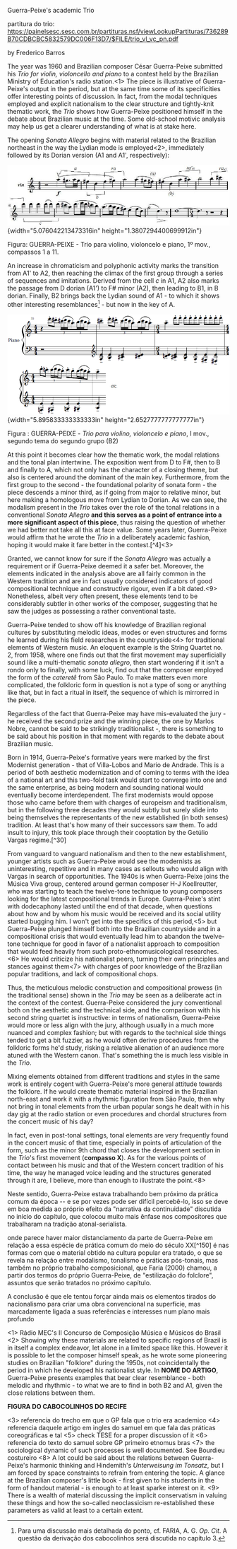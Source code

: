 Guerra-Peixe's academic Trio

partitura do trio: https://painelsesc.sesc.com.br/partituras.nsf/viewLookupPartituras/736289B70CDBCBC5832579DC006F13D7/$FILE/trio_vl_vc_pn.pdf

by Frederico Barros

The year was 1960 and Brazilian composer César Guerra-Peixe submitted his *Trio for violin, violoncello and piano* to a contest held by the Brazilian Ministry of Education's radio station.<1> The piece is illustrative of Guerra-Peixe's output in the period, but at the same time some of its specificities offer interesting points of discussion. In fact, from the modal techniques employed and explicit nationalism to the clear structure and tightly-knit thematic work, the *Trio* shows how Guerra-Peixe positioned himself in the debate about Brazilian music at the time. Some old-school motivic analysis may help us get a clearer understanding of what is at stake here.

The opening *Sonata Allegro* begins with material related to the Brazilian northeast in the way the Lydian mode is employed<2>, immediately followed by its Dorian version (A1 and A1', respectively):

![](media/media/image1.jpeg){width="5.076042213473316in" height="1.3807294400699912in"}

Figura: GUERRA-PEIXE - Trio para violino, violoncelo e piano, 1º mov., compassos 1 a 11.

An increase in chromaticism and polyphonic activity marks the transition from A1' to A2, then reaching the climax of the first group through a series of sequences and imitations. Derived from the cell *c* in A1, A2 also marks the passage from D dorian (A1') to F# minor (A2), then leading to B1, in B dorian. Finally, B2 brings back the Lydian sound of A1 - to which it shows other interesting resemblances[^15] - but now in the key of A. 

![](media/media/image4.png){width="5.895833333333333in" height="2.6527777777777777in"}

Figura : GUERRA-PEIXE - *Trio para violino, violoncelo e piano*, I mov., segundo tema do segundo grupo (B2)

At this point it becomes clear how the thematic work, the modal relations and the tonal plan intertwine. The exposition went from D to F#, then to B and finally to A, which not only has the character of a closing theme, but also is centered around the dominant of the main key. Furthermore, from the first group to the second - the foundational polarity of sonata form - the piece descends a minor third, as if going from major to relative minor, but here making a homologous move from Lydian to Dorian. As we can see, the modalism present in the *Trio* takes over the role of the tonal relations in a conventional *Sonata Allegro* **and this serves as a point of entrance into a more significant aspect of this piece**, thus raising the question of whether we had better not take all this at face value. Some years later, Guerra-Peixe would affirm that he wrote the *Trio* in a deliberately academic fashion, hoping it would make it fare better in the contest.[^4]<3>

Granted, we cannot know for sure if the *Sonata Allegro* was actually a requirement or if Guerra-Peixe deemed it a safer bet. Moreover, the elements indicated in the analysis above are all fairly common in the Western tradition and are in fact usually considered indicators of good compositional technique and constructive rigour, even if a bit dated.<9> Nonetheless, albeit very often present, these elements tend to be considerably subtler in other works of the composer, suggesting that he saw the judges as possessing a rather conventional taste.

Guerra-Peixe tended to show off his knowledge of Brazilian regional cultures by substituting melodic ideas, modes or even structures and forms he learned during his field researches in the countryside<4> for traditional elements of Western music. An eloquent example is the String Quartet no. 2, from 1958, where one finds out that the first movement may superficially sound like a multi-thematic *sonata allegro*, then start wondering if it isn't a rondo only to finally, with some luck, find out that the composer employed the form of the *cateretê* from São Paulo. To make matters even more complicated, the folkloric form in question is not a type of song or anything like that, but in fact a ritual in itself, the sequence of which is mirrorred in the piece.

Regardless of the fact that Guerra-Peixe may have mis-evaluated the jury - he received the second prize and the winning piece, the one by Marlos Nobre, cannot be said to be strikingly traditionalist -, there is something to be said about his position in that moment with regards to the debate about Brazilian music.

Born in 1914, Guerra-Peixe's formative years were marked by the first Modernist generation - that of Villa-Lobos and Mario de Andrade. This is a period of both aesthetic modernization and of coming to terms with the idea of a national art and this two-fold task would start to converge into one and the same enterprise, as being modern and sounding national would eventually become interdependent. The first modernists would oppose those who came before them with charges of europeism and traditionalism, but in the following three decades they would subtly but surely slide into being themselves the representants of the new established (in both senses) tradition. At least that's how many of their successors saw them. To add insult to injury, this took place through their cooptation by the Getúlio Vargas regime.[^30]

From vanguard to vanguard nationalism and then to the new establishment, younger artists such as Guerra-Peixe would see the modernists as uninteresting, repetitive and in many cases as sellouts who would align with Vargas in search of opportunities. The 1940s is when Guerra-Peixe joins the Música Viva group, centered around german composer H-J Koellreutter, who was starting to teach the twelve-tone technique to young composers looking for the latest compositional trends in Europe. Guerra-Peixe's stint with dodecaphony lasted until the end of that decade, when questions about how and by whom his music would be received and its social utility started bugging him. I won't get into the specifics of this period,<5> but Guerra-Peixe plunged himself both into the Brazilian countryside and in a compositional crisis that would eventually lead him to abandon the twelve-tone technique for good in favor of a nationalist approach to composition that would feed heavily from such proto-ethnomusicological researches.<6> He would criticize his nationalist peers, turning their own principles and stances against them<7> with charges of poor knowledge of the Brazilian popular traditions, and lack of compositional chops.

Thus, the meticulous melodic construction and compositional prowess (in the traditional sense) shown in the *Trio* may be seen as a deliberate act in the context of the contest. Guerra-Peixe considered the jury conventional both on the aesthetic and the technical side, and the comparison with his second string quartet is instructive: in terms of nationalism, Guerra-Peixe would more or less align with the jury, although usually in a much more nuanced and complex fashion; but with regards to the technical side things tended to get a bit fuzzier, as he would often derive procedures from the folkloric forms he'd study, risking a relative alienation of an audience more atuned with the Western canon. That's something the is much less visible in the *Trio*.

Mixing elements obtained from different traditions and styles in the same work is entirely cogent with Guerra-Peixe's more general attitude towards the folklore. If he would create thematic material inspired in the Brazilian north-east and work it with a rhythmic figuration from São Paulo, then why not bring in tonal elements from the urban popular songs he dealt with in his day gig at the radio station or even procedures and chordal structures from the concert music of his day?

In fact, even in post-tonal settings, tonal elements are very frequently found in the concert music of that time, especially in points of articulation of the form, such as the minor 9th chord that closes the development section in the *Trio*'s first movement (**compasso X**). As for the various points of contact between his music and that of the Western concert tradition of his time, the way he managed voice leading and the structures generated through it are, I believe, more than enough to illustrate the point.<8>





Neste sentido, Guerra-Peixe estava trabalhando bem próximo da prática comum da época -- e se por vezes pode ser difícil percebê-lo, isso se deve em boa medida ao próprio efeito da "narrativa da continuidade" discutida no início do capítulo, que colocou muito mais ênfase nos compositores que trabalharam na tradição atonal-serialista.

onde parece haver maior distanciamento da parte de Guerra-Peixe em relação a essa espécie de prática comum do meio do século XX[^150] é nas formas com que o material obtido na cultura popular era tratado, o que se revela na relação entre modalismo, tonalismo e práticas pós-tonais, mas também no próprio trabalho composicional, que Faria (2000) chamou, a partir dos termos do próprio Guerra-Peixe, de "estilização do folclore", assuntos que serão tratados no próximo capítulo.


A conclusão é que ele tentou forçar ainda mais os elementos tirados do nacionalismo para criar uma obra convencional na superfície, mas marcadamente ligada a suas referências e interesses num plano mais profundo







<1> Rádio MEC's II Concurso de Composição Música e Músicos do Brasil
<2> Showing why these materials are related to specific regions of Brazil is in itself a complex endeavor, let alone in a limited space like this. However it is possible to let the composer himself speak, as he wrote some pioneering studies on Brazilian "folklore" during the 1950s, not coincidentally the period in which he developed his nationalist style. In **NOME DO ARTIGO**, Guerra-Peixe presents examples that bear clear resemblance - both melodic and rhythmic - to what we are to find in both B2 and A1, given the close relations between them.

**FIGURA DO CABOCOLINHOS DO RECIFE**
 
<3> referencia do trecho em que o GP fala que o trio era academico
<4> referencia daquele artigo em ingles do samuel em que fala das práticas coreográficas e tal
<5> check TESE for a proper discussion of it
<6> referencia do texto do samuel sobre GP primeiro etnomus bras
<7> the sociological dynamic of such processes is well documented. See Bourdieu costureiro
<8> A lot could be said about the relations between Guerra-Peixe's harmonic thinking and Hindemith's *Unterweisung im Tonsatz*, but I am forced by space constraints to refrain from entering the topic. A glance at the Brazilian composer's little book - first given to his students in the form of handout material - is enough to at least sparke interest on it.
<9> There is a wealth of material discussing the implicit conservatism in valuing these things and how the so-called neoclassicism re-established these parameters as valid at least to a certain extent.


[^15]: Para uma discussão mais detalhada do ponto, cf. FARIA, A. G. *Op. Cit*. A questão da derivação dos cabocolinhos será discutida no capítulo 3.